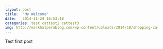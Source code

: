 ```yaml
---
layout: post
title:  "My Welcome"
date:   2014-11-24 16:53:18
categories: test cattest2 cattest3
img: http://markhalpernblog.com/wp-content/uploads/2014/10/shopping-cart-resized-150x150.jpg
---
```

Test first post